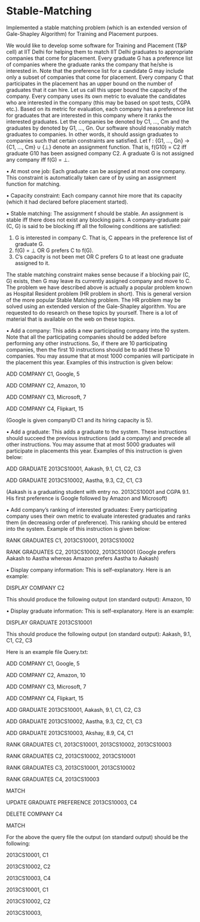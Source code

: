 # Stable-Matching
Implemented a stable matching problem (which is an extended version of Gale-Shapley Algorithm) for Training and Placement purpoes.

We would like to develop some software for Training and Placement (T&P cell) at IIT Delhi for helping them to match IIT Delhi graduates to appropriate companies that come for placement. Every graduate G has a preference list of companies where the graduate ranks the company that he/she is interested in. Note that the preference list for a candidate G may include only a subset of companies that come for placement. Every company C that participates in the placement has an upper bound on the number of graduates that it can hire. Let us call this upper bound the capacity of the company. Every company uses its own metric to evaluate the candidates who are interested in the company (this may be based on spot tests, CGPA etc.). Based on its metric for evaluation, each company has a preference list for graduates that are interested in this company where it ranks the interested graduates. Let the companies be denoted by C1, ..., Cm and the graduates by denoted by G1, ..., Gn. Our software should reasonably match graduates to companies. In other words, it should assign graduates to companies such that certain constraints are satisfied. Let f : {G1, ..., Gn} → {C1, ..., Cm} ∪ {⊥} denote an assignment
function. That is, f(G10) = C2 iff graduate G10 has been assigned company C2. A graduate G is not assigned any company iff f(G) = ⊥.

• At most one job: Each graduate can be assigned at most one company. This constraint is automatically taken care of by using an assignment function for matching.

• Capacity constraint: Each company cannot hire more that its capacity (which it had declared before placement started).

• Stable matching: The assignment f should be stable. An assignment is stable iff there does not exist any blocking pairs. A company-graduate pair (C, G) is said to be blocking iff all the following conditions are satisfied:

1. G is interested in company C. That is, C appears in the preference list of graduate G.
2. f(G) = ⊥ OR G prefers C to f(G).
3. C’s capacity is not been met OR C prefers G to at least one graduate assigned to it.

The stable matching constraint makes sense because if a blocking pair (C, G) exists, then G may leave its currently assigned company and move to C. The problem we have described above is actually a popular problem known as Hospital Resident problem (HR problem in short). This is general version of the more popular Stable Matching problem. The HR problem may be solved using an extended version of the Gale-Shapley algorithm. You are requested to do research on these topics by yourself. There is a lot of material that is available on the web on these topics.

• Add a company: This adds a new participating company into the system. Note that all the participating companies should be added before performing any other instructions. So, if there are 10 participating companies, then the first 10 instructions should be to add these 10
companies. You may assume that at most 1000 companies will participate in the placement this year. Examples of this instruction is given below:

ADD COMPANY C1, Google, 5

ADD COMPANY C2, Amazon, 10

ADD COMPANY C3, Microsoft, 7

ADD COMPANY C4, Flipkart, 15

(Google is given companyID C1 and its hiring capacity is 5).

• Add a graduate: This adds a graduate to the system. These instructions should succeed the previous instructions (add a company) and precede all other instructions. You may assume that at most 5000 graduates will participate in placements this year. Examples of this instruction is given below:

ADD GRADUATE 2013CS10001, Aakash, 9.1, C1, C2, C3

ADD GRADUATE 2013CS10002, Aastha, 9.3, C2, C1, C3

(Aakash is a graduating student with entry no. 2013CS10001 and CGPA 9.1. His first preference
is Google followed by Amazon and Microsoft)

• Add company’s ranking of interested graduates: Every participating company uses their own metric to evaluate interested graduates and ranks them (in decreasing order of preference). This ranking should be entered into the system. Example of this instruction is given below:

RANK GRADUATES C1, 2013CS10001, 2013CS10002

RANK GRADUATES C2, 2013CS10002, 2013CS10001
(Google prefers Aakash to Aastha whereas Amazon prefers Aastha to Aakash)

• Display company information: This is self-explanatory. Here is an example:

DISPLAY COMPANY C2

This should produce the following output (on standard output):
Amazon, 10

• Display graduate information: This is self-explanatory. Here is an example:

DISPLAY GRADUATE 2013CS10001

This should produce the following output (on standard output):
Aakash, 9.1, C1, C2, C3

Here is an example file Query.txt:

ADD COMPANY C1, Google, 5

ADD COMPANY C2, Amazon, 10

ADD COMPANY C3, Microsoft, 7

ADD COMPANY C4, Flipkart, 15

ADD GRADUATE 2013CS10001, Aakash, 9.1, C1, C2, C3

ADD GRADUATE 2013CS10002, Aastha, 9.3, C2, C1, C3

ADD GRADUATE 2013CS10003, Akshay, 8.9, C4, C1

RANK GRADUATES C1, 2013CS10001, 2013CS10002, 2013CS10003

RANK GRADUATES C2, 2013CS10002, 2013CS10001

RANK GRADUATES C3, 2013CS10001, 2013CS10002

RANK GRADUATES C4, 2013CS10003

MATCH

UPDATE GRADUATE PREFERENCE 2013CS10003, C4

DELETE COMPANY C4

MATCH

For the above the query file the output (on standard output) should be the following:

2013CS10001, C1

2013CS10002, C2

2013CS10003, C4

2013CS10001, C1

2013CS10002, C2

2013CS10003,
